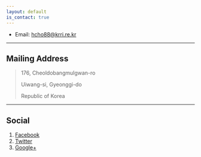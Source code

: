 ```yaml
---
layout: default
is_contact: true
---
```


* Email: [hcho88@krri.re.kr](mailto:hcho88@krri.re.kr)

<!-- * Phone: [+82-10-9164-4427](tel:+82-10-9164-4427) -->

---

## Mailing Address

> 176, Cheoldobangmulgwan-ro
>
> Uiwang-si, Gyeonggi-do
>
> Republic of Korea

---

## Social

1. [Facebook](#)
2. [Twitter](#)
3. [Google+](#)
